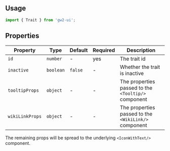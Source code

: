 ## Usage

```js
import { Trait } from 'gw2-ui';
```

## Properties

| Property        | Type      | Default | Required | Description                                          |
| --------------- | --------- | ------- | -------- | ---------------------------------------------------- |
| `id`            | `number`  | -       | yes      | The trait id                                         |
| `inactive`      | `boolean` | `false` | -        | Whether the trait is inactive                        |
| `tooltipProps`  | `object`  | -       | -        | The properties passed to the `<Tooltip/>` component  |
| `wikiLinkProps` | `object`  | -       | -        | The properties passed to the `<WikiLink/>` component |

The remaining props will be spread to the underlying `<IconWithText/>` component.
